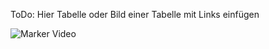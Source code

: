 
ToDo: Hier Tabelle oder Bild einer Tabelle mit Links einfügen

![Marker Video](./img/Marker_Video.png)